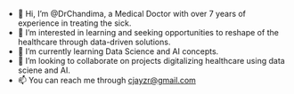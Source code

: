 - 👋 Hi, I’m @DrChandima, a Medical Doctor with over 7 years of experience in treating the sick.
- 👀 I’m interested in learning and seeking opportunities to reshape of the healthcare through data-driven solutions.
- 🌱 I’m currently learning Data Science and AI concepts.
- 💞️ I’m looking to collaborate on projects digitalizing healthcare using data sciene and AI.
- 📫 You can reach me through cjayzr@gmail.com

<!---
drchandima/drchandima is a ✨ special ✨ repository because its `README.md` (this file) appears on your GitHub profile.
You can click the Preview link to take a look at your changes.
--->
